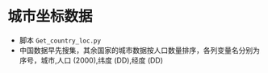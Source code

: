 # 城市坐标数据
- 脚本 `Get_country_loc.py`
- 中国数据早先搜集，其余国家的城市数据按人口数量排序，各列变量名分别为序号，城市,人口 (2000),纬度 (DD),经度 (DD)